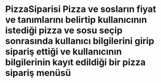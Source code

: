 # PizzaSiparisi Pizza ve sosların fiyat ve tanımlarını belirtip kullanıcının istediği pizza ve sosu seçip sonrasında kullanıcı bilgilerini girip sipariş ettiği ve kullanıcının bilgilerinin kayıt edildiği bir pizza sipariş menüsü
